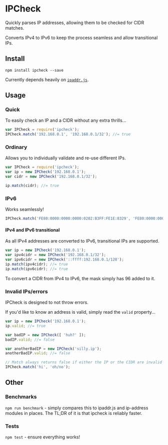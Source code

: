 # IPCheck

Quickly parses IP addresses, allowing them to be checked for CIDR matches.

Converts IPv4 to IPv6 to keep the process seamless and allow transitional IPs.

## Install

`npm install ipcheck --save`

Currently depends heavily on [`ipaddr.js`](https://github.com/whitequark/ipaddr.js).

## Usage

### Quick

To easily check an IP and a CIDR without any extra thrills...

```js
var IPCheck = require('ipcheck');
IPCheck.match('192.168.0.1', '192.168.0.1/32'); //= true
```

### Ordinary

Allows you to individually validate and re-use different IPs.

```js
var IPCheck = require('ipcheck');
var ip = new IPCheck('192.168.0.1');
var cidr = new IPCheck('192.168.0.1/32');

ip.match(cidr); //= true
```

### IPv6

Works seamlessly!

```js
IPCheck.match('FE80:0000:0000:0000:0202:B3FF:FE1E:8329', 'FE80:0000:0000:0000:0202:B3FF:FE1E:8329/128'); //= true
```

#### IPv4 and IPv6 transitional

As all IPv4 addresses are converted to IPv6, transitional IPs are supported.

```js
var ip = new IPCheck('192.168.0.1');
var ipv4cidr = new IPCheck('192.168.0.1/32');
var ipv6cidr = new IPCheck('::ffff:192.168.0.1/128');
ip.match(ipv4cidr); //= true
ip.match(ipv6cidr); //= true
```

To convert a CIDR from IPv4 to IPv6, the mask simply has 96 added to it.

### Invalid IPs/errors

IPCheck is designed to not throw errors.

If you'd like to know an address is valid, simply read the `valid` property...

```js
var ip = new IPCheck('192.168.0.1');
ip.valid; //= true

var badIP = new IPCheck([ 'huh?' ]);
badIP.valid; //= false

var anotherBadIP = new IPCheck('silly.ip');
anotherBadIP.valid; //= false

// Match always returns false if either the IP or the CIDR are invalid
IPCheck.match('hi', 'oh/no');
```

## Other

### Benchmarks

`npm run benchmark` - simply compares this to ipaddr.js and ip-address modules in places. The TL;DR of it is that ipcheck is reliably faster.

### Tests

`npm test` - ensure everything works!
